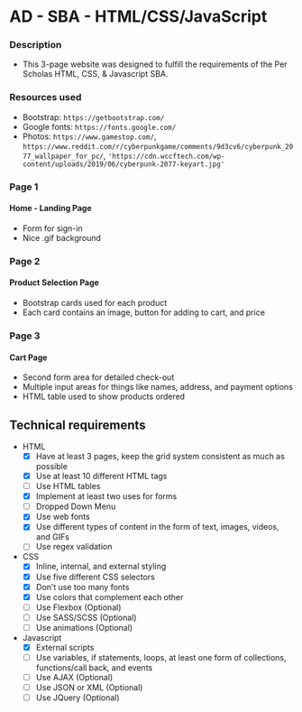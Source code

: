 # AD - SBA - HTML/CSS/JavaScript



### Description
* This 3-page website was designed to fulfill the requirements of the Per Scholas HTML, CSS, & Javascript SBA. 

### Resources used
* Bootstrap: `https://getbootstrap.com/`
* Google fonts: `https://fonts.google.com/`
* Photos: `https://www.gamestop.com/`, `https://www.reddit.com/r/cyberpunkgame/comments/9d3cv6/cyberpunk_2077_wallpaper_for_pc/`, `'https://cdn.wccftech.com/wp-content/uploads/2019/06/cyberpunk-2077-keyart.jpg'`

### Page 1
#### Home - Landing Page
* Form for sign-in
* Nice .gif background

### Page 2
#### Product Selection Page
* Bootstrap cards used for each product
* Each card contains an image, button for adding to cart, and price

### Page 3
#### Cart Page
* Second form area for detailed check-out
* Multiple input areas for things like names, address, and payment options
* HTML table used to show products ordered







## Technical requirements

* HTML
  - [x] Have at least 3 pages, keep the grid system consistent as much as possible
  - [x] Use at least 10 different HTML tags
  - [ ] Use HTML tables
  - [x] Implement at least two uses for forms
  - [ ] Dropped Down Menu 
  - [x] Use web fonts
  - [x] Use different types of content in the form of text, images, videos, and GIFs
  - [ ] Use regex validation

* CSS
  - [x] Inline, internal, and external styling
  - [x] Use five different CSS selectors
  - [x] Don’t use too many fonts
  - [x] Use colors that complement each other
  - [ ] Use Flexbox (Optional)
  - [ ] Use SASS/SCSS (Optional)
  - [ ] Use animations (Optional)

* Javascript
  - [x] External scripts
  - [ ] Use variables, if statements, loops, at least one form of collections, functions/call back, and events
  - [ ] Use AJAX (Optional) 
  - [ ] Use JSON or XML (Optional)
  - [ ] Use JQuery (Optional)